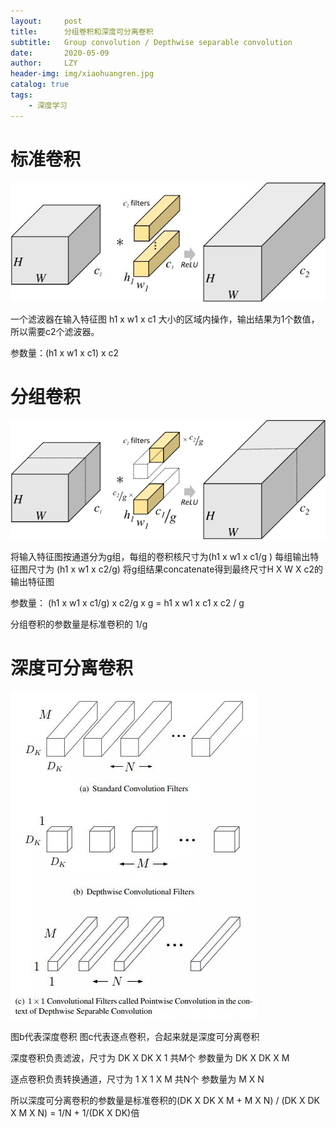 ```yaml
---
layout:     post
title:      分组卷积和深度可分离卷积
subtitle:   Group convolution / Depthwise separable convolution
date:       2020-05-09
author:     LZY
header-img: img/xiaohuangren.jpg
catalog: true
tags:
    - 深度学习
---
```


# 标准卷积

![](/img/c740ff69382720w.jpg)

一个滤波器在输入特征图 h1 x w1 x c1 大小的区域内操作，输出结果为1个数值，所以需要c2个滤波器。

参数量：(h1 x w1 x c1) x c2

# 分组卷积

![](/img/53f4dc1ebd3d3a2ea6d960w.jpg)

将输入特征图按通道分为g组，每组的卷积核尺寸为(h1 x w1 x c1/g ) 每组输出特征图尺寸为 (h1 x w1 x c2/g) 将g组结果concatenate得到最终尺寸H X W X c2的输出特征图

参数量： (h1 x w1 x c1/g) x c2/g x g = h1 x w1 x c1 x c2 / g

分组卷积的参数量是标准卷积的 1/g

# 深度可分离卷积

![](/img/fe99622be4a4b23.jpg)

图b代表深度卷积 图c代表逐点卷积，合起来就是深度可分离卷积

深度卷积负责滤波，尺寸为 DK X DK X 1 共M个 参数量为 DK X DK X M

逐点卷积负责转换通道，尺寸为 1 X 1 X M 共N个 参数量为 M X N

所以深度可分离卷积的参数量是标准卷积的(DK X DK X M + M X N) / (DK X DK X M X N) = 1/N + 1/(DK X DK)倍
